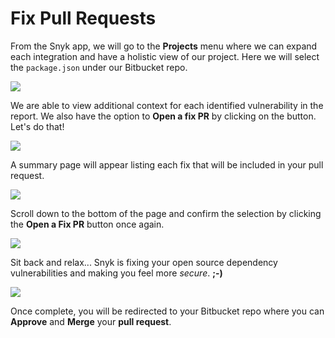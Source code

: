 # Fix Pull Requests

From the Snyk app, we will go to the **Projects** menu where we can expand each integration and have a holistic view of our project. Here we will select the `package.json` under our Bitbucket repo.

![](../../../.gitbook/assets/snyk-projects-01.png)

We are able to view additional context for each identified vulnerability in the report. We also have the option to **Open a fix PR** by clicking on the button. Let's do that!

![](../../../.gitbook/assets/snyk-pr-fix-01.png)

A summary page will appear listing each fix that will be included in your pull request.

![](../../../.gitbook/assets/snyk-pr-fix-02.png)

Scroll down to the bottom of the page and confirm the selection by clicking the **Open a Fix PR** button once again.

![](../../../.gitbook/assets/snyk-pr-fix-03.png)

Sit back and relax... Snyk is fixing your open source dependency vulnerabilities and making you feel more _secure_. **;-\)**

![](../../../.gitbook/assets/snyk-pr-fix-04.png)

Once complete, you will be redirected to your Bitbucket repo where you can **Approve** and **Merge** your **pull request**.

